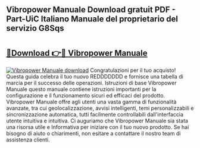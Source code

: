 ## Vibropower Manuale Download gratuit PDF - Part-UiC Italiano Manuale del proprietario del servizio G8Sqs

# <h2><a href="http://dfgqh9.blite.top/?on=Vibropower+Manuale">🔗Download 👉🔴 Vibropower Manuale</a></h2>

[![Vibropower Manuale download](https://i.imgur.com/lujVjoI.png)](http://dfgqh9.blite.top/?on=Vibropower+Manuale)
Congratulazioni per il tuo acquisto! Questa guida celebra il tuo nuovo REDDDDDDD e fornisce una tabella di marcia per il successo delle operazioni. Istruzioni di base Vibropower Manuale questo manuale contiene istruzioni importanti per la configurazione e il funzionamento sicuri ed efficaci del prodotto. Vibropower Manuale offre agli utenti una vasta gamma di funzionalità avanzate, tra cui geolocalizzazione, avvisi intelligenti, temi personalizzabili e sincronizzazione automatica, tutti facilmente controllabili dall'interfaccia utente intuitiva e intuitiva. Ci auguriamo che Vibropower Manuale sia stata una risorsa utile e Informativa per iniziare con il tuo nuovo prodotto. Se hai bisogno di aiuto o chiarimenti, non esitare a contattare il nostro team di assistenza clienti.
